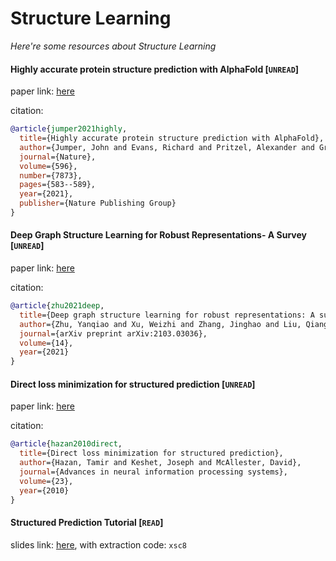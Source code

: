# Structure Learning
*Here're some resources about Structure Learning*


#### Highly accurate protein structure prediction with AlphaFold [`UNREAD`]
paper link: [here](https://www.nature.com/articles/s41586-021-03819-2)

citation: 
```bibtex
@article{jumper2021highly,
  title={Highly accurate protein structure prediction with AlphaFold},
  author={Jumper, John and Evans, Richard and Pritzel, Alexander and Green, Tim and Figurnov, Michael and Ronneberger, Olaf and Tunyasuvunakool, Kathryn and Bates, Russ and {\v{Z}}{\'\i}dek, Augustin and Potapenko, Anna and others},
  journal={Nature},
  volume={596},
  number={7873},
  pages={583--589},
  year={2021},
  publisher={Nature Publishing Group}
}
```


#### Deep Graph Structure Learning for Robust Representations- A Survey [`UNREAD`]
paper link: [here](https://www.researchgate.net/profile/Yanqiao-Zhu/publication/349787551_Deep_Graph_Structure_Learning_for_Robust_Representations_A_Survey/links/6137188538818c2eaf885a3f/Deep-Graph-Structure-Learning-for-Robust-Representations-A-Survey.pdf)

citation: 
```bibtex
@article{zhu2021deep,
  title={Deep graph structure learning for robust representations: A survey},
  author={Zhu, Yanqiao and Xu, Weizhi and Zhang, Jinghao and Liu, Qiang and Wu, Shu and Wang, Liang},
  journal={arXiv preprint arXiv:2103.03036},
  volume={14},
  year={2021}
}
```


#### Direct loss minimization for structured prediction [`UNREAD`]

paper link: [here](https://proceedings.neurips.cc/paper/2010/file/ca8155f4d27f205953f9d3d7974bdd70-Paper.pdf)

citation: 
```bibtex
@article{hazan2010direct,
  title={Direct loss minimization for structured prediction},
  author={Hazan, Tamir and Keshet, Joseph and McAllester, David},
  journal={Advances in neural information processing systems},
  volume={23},
  year={2010}
}
```
    

#### Structured Prediction Tutorial [`READ`]
slides link: [here](https://pan.baidu.com/s/1dMba8xYAzoo-OhW5QCpg2w), with extraction code: `xsc8`